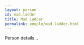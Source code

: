 ```yaml
---
layout: person
id: mad.ladder
title: Mad Ladder
permalink: people/mad.ladder.html
---
```


Person details...